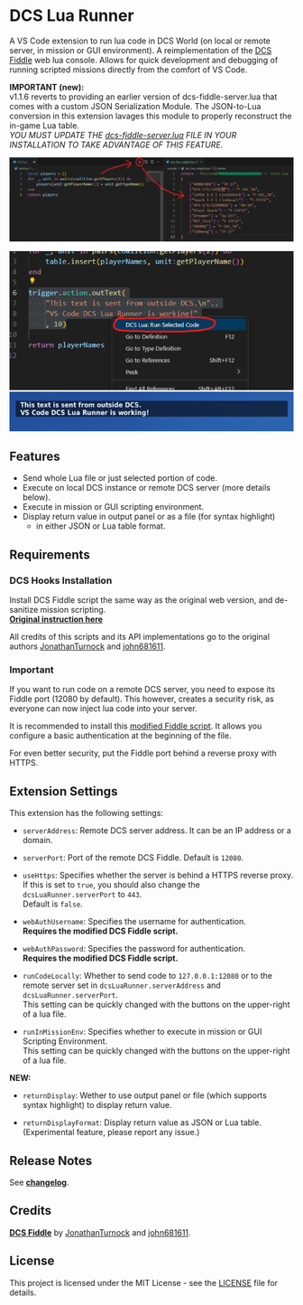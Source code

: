 # DCS Lua Runner

A VS Code extension to run lua code in DCS World (on local or remote server, in mission or GUI environment). A reimplementation of the  [DCS Fiddle](https://github.com/JonathanTurnock/dcsfiddle) web lua console. Allows for quick development and debugging of running scripted missions directly from the comfort of VS Code.

**IMPORTANT (new):**  
v1.1.6 reverts to providing an earlier version of dcs-fiddle-server.lua that comes with a custom JSON Serialization Module. The JSON-to-Lua conversion in this extension lavages this module to properly reconstruct the in-game Lua table.  
*YOU MUST UPDATE THE [dcs-fiddle-server.lua](https://github.com/omltcat/dcs-lua-runner/blob/master/src/hooks/dcs-fiddle-server.lua) FILE IN YOUR INSTALLATION TO TAKE ADVANTAGE OF THIS FEATURE.*

![Demo1](docs/img/demo1-new.png)

![Demo2-1](docs/img/demo2-1.png)  
![Demo2-2](docs/img/demo2-2.png)

## Features
- Send whole Lua file or just selected portion of code.
- Execute on local DCS instance or remote DCS server (more details below).
- Execute in mission or GUI scripting environment.
- Display return value in output panel or as a file (for syntax highlight)
    - in either JSON or Lua table format.

## Requirements

### DCS Hooks Installation
Install DCS Fiddle script the same way as the original web version, and de-sanitize mission scripting.   
[**Original instruction here**](https://dcsfiddle.pages.dev/docs)

All credits of this scripts and its API implementations go to the original authors [JonathanTurnock](https://github.com/JonathanTurnock) and [john681611](https://github.com/john681611).

### Important
If you want to run code on a remote DCS server, you need to expose its Fiddle port (12080 by default). This however, creates a security risk, as everyone can now inject lua code into your server. 

It is recommended to install this [modified Fiddle script](src/hooks/dcs-fiddle-server.lua). It allows you configure a basic authentication at the beginning of the file. 

For even better security, put the Fiddle port behind a reverse proxy with HTTPS. 

## Extension Settings

This extension has the following settings:

- `serverAddress`: Remote DCS server address. It can be an IP address or a domain.

- `serverPort`: Port of the remote DCS Fiddle. Default is `12080`.

- `useHttps`: Specifies whether the server is behind a HTTPS reverse proxy.   
If this is set to `true`, you should also change the `dcsLuaRunner.serverPort` to `443`.   
Default is `false`.

- `webAuthUsername`: Specifies the username for authentication.   
**Requires the modified DCS Fiddle script.**

- `webAuthPassword`: Specifies the password for authentication.   
**Requires the modified DCS Fiddle script.**

- `runCodeLocally`: Whether to send code to `127.0.0.1:12080` or to the remote server set in `dcsLuaRunner.serverAddress` and `dcsLuaRunner.serverPort`.   
This setting can be quickly changed with the buttons on the upper-right of a lua file.

- `runInMissionEnv`: Specifies whether to execute in mission or GUI Scripting Environment.  
This setting can be quickly changed with the buttons on the upper-right of a lua file.

**NEW:**
- `returnDisplay`: Wether to use output panel or file (which supports syntax highlight) to display return value.

- `returnDisplayFormat`: Display return value as JSON or Lua table. (Experimental feature, please report any issue.)

## Release Notes

See [**changelog**](CHANGELOG.md).


## Credits
[**DCS Fiddle**](https://github.com/JonathanTurnock/dcsfiddle) by [JonathanTurnock](https://github.com/JonathanTurnock) and [john681611](https://github.com/john681611).

## License

This project is licensed under the MIT License - see the [LICENSE](LICENSE.md) file for details.